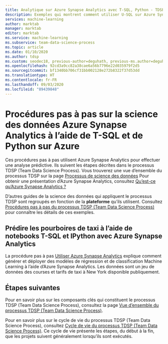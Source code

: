 ```yaml
---
title: Analytique sur Azure Synapse Analytics avec T-SQL, Python - TDSP (Team Data Science Process)
description: Exemples qui montrent comment utiliser U-SQL sur Azure Synapse Analytics pour effectuer des analyses prédictives.
services: machine-learning
author: marktab
manager: marktab
editor: marktab
ms.service: machine-learning
ms.subservice: team-data-science-process
ms.topic: article
ms.date: 01/10/2020
ms.author: tdsp
ms.custom: seodec18, previous-author=deguhath, previous-ms.author=deguhath
ms.openlocfilehash: 92cd3a9cc82a38cae6a56b7796e22d035979f2d5
ms.sourcegitcommit: bf1340bb706cf31bb002128e272b8322f37d53dd
ms.translationtype: HT
ms.contentlocale: fr-FR
ms.lasthandoff: 09/03/2020
ms.locfileid: "89439848"
---
```

# <a name="azure-synapse-analytics-data-science-walkthroughs-using-t-sql-and-python-on-azure"></a>Procédures pas à pas sur la science des données Azure Synapse Analytics à l’aide de T-SQL et de Python sur Azure

Ces procédures pas à pas utilisent Azure Synapse Analytics pour effectuer une analyse prédictive. Ils suivent les étapes décrites dans le processus TDSP (Team Data Science Process). Vous trouverez une vue d’ensemble du processus TDSP sur la page [Processus de science des données](overview.md) Pour obtenir une présentation d’Azure Synapse Analytics, consultez [Qu’est-ce qu’Azure Synapse Analytics ?](../../synapse-analytics/sql-data-warehouse/sql-data-warehouse-overview-what-is.md)

D’autres guides de la science des données qui appliquent le processus TDSP sont regroupés en fonction de la **plateforme** qu’ils utilisent. Consultez [Procédures pas à pas du processus TDSP (Team Data Science Process)](walkthroughs.md) pour connaître les détails de ces exemples.


## <a name="predict-taxi-tips-using-t-sql-and-ipython-notebooks-with-azure-synapse-analytics"></a>Prédire les pourboires de taxi à l’aide de notebooks T-SQL et IPython avec Azure Synapse Analytics

La procédure pas à pas [Utiliser Azure Synapse Analytics](sqldw-walkthrough.md) explique comment générer et déployer des modèles de régression et de classification Machine Learning à l’aide d’Azure Synapse Analytics.  Les données sont un jeu de données des courses et tarifs de taxi à New York disponible publiquement.


## <a name="next-steps"></a>Étapes suivantes

Pour en savoir plus sur les composants clés qui constituent le processus TDSP (Team Data Science Process), consultez la page [Vue d’ensemble du processus TDSP (Team Data Science Process)](overview.md).

Pour en savoir plus sur le cycle de vie du processus TDSP (Team Data Science Process), consultez [Cycle de vie du processus TDSP (Team Data Science Process)](lifecycle.md). Ce cycle de vie présente les étapes, du début à la fin, que les projets suivent généralement lorsqu’ils sont exécutés. 
